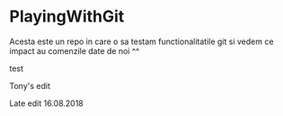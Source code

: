 # PlayingWithGit
Acesta este un repo in care o sa testam functionalitatile git si vedem ce impact au comenzile date de noi ^^

test

Tony's edit


Late edit 16.08.2018
